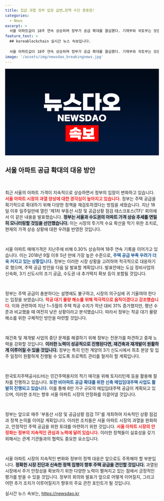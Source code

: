 ```yaml
---
title: 집값 과열 정부 입장 급변…정책 수단 총동원!
categories:
  - News
excerpt: >
  서울 아파트값이 18주 연속 상승하며 정부가 공급 확대를 결심했다. 기재부와 국토부는 모든 정책 수단을 점검하고, 도시 정비와 추가 택지 확보에 나설 예정이다. 정책 변화가 시장에 어떤 영향을 미칠지 주목된다!
feature_text: >
  ## koreablockchain 실시간 뉴스 속보입니다.

  서울 아파트값이 18주 연속 상승하며 정부가 공급 확대를 결심했다. 기재부와 국토부는 모든 정책 수단을 점검하고, 도시 정비와 추가 택지 확보에 나설 예정이다. 정책 변화가 시장에 어떤 영향을 미칠지 주목된다!
image: '/assets/img/newsdao_breakingnews.jpg'
---
```


<p><img src="/assets/img/newsdao_breakingnews.jpg" alt="koreablockchain 속보" /></p>

<h2 data-ke-size="size26">서울 아파트 공급 확대의 대응 방안</h2>

<p data-ke-size="size16">&nbsp;</p>

<p>최근 서울의 아파트 가격이 지속적으로 상승하면서 정부의 입장이 변화하고 있습니다. <b><span style="color: #ee2323;">서울 아파트 시장의 과열 양상에 대한 경각심이 높아지고 있습니다.</span></b> 정부는 주택 공급을 획기적으로 확대하기 위해 다양한 정책을 재검토하겠다는 방침을 세웠습니다. 지난 18일 이후 일주일만에 열린 '제1차 부동산 시장 및 공급상황 점검 태스크포스(TF)' 회의에서 이 같은 내용을 발표했습니다. <b><span style="background-color: #21538527;">정부는 서울과 수도권의 아파트 가격 상승 추세를 면밀히 모니터링할 것임을 선언했습니다.</span></b> 이는 시장의 투기적 수요 확산을 막기 위한 조치로, 현재의 가격 상승 상황에 대한 우려를 반영한 것입니다.</p>

<p data-ke-size="size16">&nbsp;</p>

<p>서울 아파트 매매가격은 지난주에 비해 0.30% 상승하며 18주 연속 기록을 이어가고 있습니다. 이는 2018년 9월 이후 5년 만에 가장 높은 수준으로, <b><span style="color: #1a5490;">주택 공급 부족 우려가 더욱 커지고 있는 상황입니다.</span></b> 정부는 이러한 시장 상황을 고려하여 적극적으로 대응하기로 했으며, 주택 공급 방안을 다음 달 발표할 계획입니다. 발표안에는 도심 정비사업의 신속화, 3기 신도시의 조기 공급, 수도권 내 추가택지 확보 등이 포함될 것입니다.</p>

<p data-ke-size="size16">&nbsp;</p>

<p>정부는 주택 공급이 충분하다는 설명에도 불구하고, 시장의 의구심에 귀 기울여야 한다는 입장을 보였습니다. <b><span style="color: #ee2323;">착공 대기 물량 해소를 위해 적극적으로 움직이겠다고 강조했습니다.</span></b> 이와 관련하여 지난 1∼5월의 주택 착공 수치가 작년 대비 31% 증가했지만, 평년 수준과 비교했을 때 여전히 낮은 상황이라고 분석했습니다. 따라서 정부는 착공 대기 물량 해소를 위한 구체적인 방안을 마련할 것입니다.</p>

<p data-ke-size="size16">&nbsp;</p>

<p>재건축 및 재개발 사업의 중단 문제를 해결하기 위해 정부는 전문가를 파견하고 중재 노력을 강화할 것입니다. <b><span style="background-color: #21538527;">이러한 노력이 성공적으로 진행된다면, 재건축과 재개발이 원활하게 이루어질 수 있을 것입니다.</span></b> 정부는 특히 인천 계양의 3기 신도시에서 최초 분양 및 입주 일정이 원활하게 진행될 수 있도록 프로젝트 관리를 철저히 할 계획입니다.</p>

<p data-ke-size="size16">&nbsp;</p>

<p>한국토지주택공사(LH)는 민간주택용지의 적기 매각을 위해 토지리턴제 등을 활용해 절차를 진행하고 있습니다. <b><span style="color: #1a5490;">또한 비아파트 공급 확대를 위한 신축 매입임대주택 사업도 활발히 진행되고 있습니다.</span></b> 이를 통해 6만 가구 규모의 매입임대주택 공급이 계획되고 있으며, 이러한 조치는 향후 서울 아파트 시장의 안정화를 이끌어낼 것입니다.</p>

<p data-ke-size="size16">&nbsp;</p>

<p>정부는 앞으로 매주 '부동산 시장 및 공급상황 점검 TF'를 개최하여 지속적인 상황 점검과 정책 논의를 이어갈 계획입니다. 이러한 조치들은 서울 아파트 시장의 과열을 완화하고, 안정적인 주택 공급을 위한 토대를 마련하기 위한 것입니다. <b><span style="color: #ee2323;">서울 아파트 시장의 안정화는 정부의 지속적인 관심과 노력에 달려 있습니다.</span></b> 이러한 정책들이 실효성을 갖기 위해서는 관계 기관들과의 협력도 중요한 요소입니다.</p>

<p data-ke-size="size16">&nbsp;</p>

<p>서울 아파트 시장의 지속적인 변화와 정부의 정책 대응은 앞으로도 주목해야 할 부분입니다. <b><span style="background-color: #21538527;">정확한 시장 진단과 신속한 정책 집행이 향후 주택 공급을 견인할 것입니다.</span></b> 과열된 시장에서 주거 안정성을 확보하기 위한 다양한 노력이 펼쳐지고 있는 점에서 긍정적인 평가를 받을 수 있을 것입니다. 정부의 회의와 발표가 앞으로 어떻게 이어질지, 그리고 어떤 추가 조치가 이루어질지가 향후의 주요 관전 포인트가 될 것입니다.</p>
실시간 뉴스 속보는, <a href="https://newsdao.kr" rel="dofollow">https://newsdao.kr</a>



